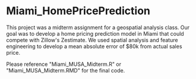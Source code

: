 # Miami_HomePricePrediction

This project was a midterm assignment for a geospatial analysis class. Our goal was to develop a home pricing prediction model in Miami that could compete with Zillow's Zestimate. 
We used spatial analysis and feature engineering to develop a mean absolute error of $80k from actual sales price. 

Please reference "Miami_MUSA_Midterm.R" or "Miami_MUSA_Midterm.RMD" for the final code. 
